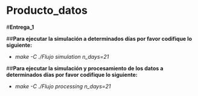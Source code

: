 # **Producto_datos**
#**Entrega_1**

##**Para ejecutar la simulación a determinados días por favor codifique lo siguiente:**

* *make -C ./Flujo simulation n_days=21*

##**Para ejecutar la simulación y procesamiento de los datos a determinados días por favor codifique lo siguiente:**

* *make -C ./Flujo processing n_days=21*
